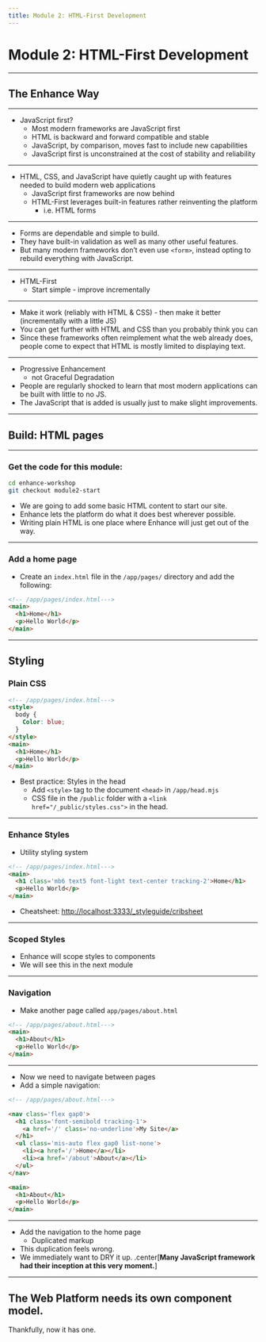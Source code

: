 ```yaml
---
title: Module 2: HTML-First Development
---
```


# Module 2: HTML-First Development

---

## The Enhance Way

---

* JavaScript first?
  * Most modern frameworks are JavaScript first
  * HTML is backward and forward compatible and stable
  * JavaScript, by comparison, moves fast to include new capabilities
  * JavaScript first is unconstrained at the cost of stability and reliability


---
* HTML, CSS, and JavaScript have quietly caught up with features needed to build modern web applications
  * JavaScript first frameworks are now behind
  * HTML-First leverages built-in features rather reinventing the platform
      * i.e. HTML forms

---

* Forms are dependable and simple to build.
* They have built-in validation as well as many other useful features.
* But many modern frameworks don’t even use `<form>`, instead opting to rebuild everything with JavaScript.

---
* HTML-First
  * Start simple - improve incrementally

---
* Make it work (reliably with HTML & CSS) - then make it better (incrementally with a little JS)
* You can get further with HTML and CSS than you probably think you can
* Since these frameworks often reimplement what the web already does, people come to expect that HTML is mostly limited to displaying text.

---

* Progressive Enhancement
  * not Graceful Degradation
* People are regularly shocked to learn that most modern applications can be built with little to no JS.
* The JavaScript that is added is usually just to make slight improvements.

---

## Build: HTML pages

---

### Get the code for this module:

```bash
cd enhance-workshop
git checkout module2-start
```

* We are going to add some basic HTML content to start our site.
* Enhance lets the platform do what it does best wherever possible.
* Writing plain HTML is one place where Enhance will just get out of the way.


---
### Add a home page

* Create an `index.html` file in the `/app/pages/` directory and add the following:

```html
<!-- /app/pages/index.html--->
<main>
  <h1>Home</h1>
  <p>Hello World</p>
</main>
```

---

## Styling

### Plain CSS


```html
<!-- /app/pages/index.html--->
<style>
  body {
    Color: blue;
  }
</style>
<main>
  <h1>Home</h1>
  <p>Hello World</p>
</main>
```

* Best practice: Styles in the head
  * Add `<style>` tag to the document `<head>` in `/app/head.mjs`
  * CSS file in the `/public` folder with a `<link href="/_public/styles.css">` in the head.

---

### Enhance Styles


* Utility styling system

```html
<!-- /app/pages/index.html--->
<main>
  <h1 class='mb6 text5 font-light text-center tracking-2'>Home</h1>
  <p>Hello World</p>
</main>
```

* Cheatsheet: [ http://localhost:3333/_styleguide/cribsheet](http://localhost:3333/_styleguide/cribsheet)


---
### Scoped Styles

* Enhance will scope styles to components
* We will see this in the next module


---

### Navigation

* Make another page called `app/pages/about.html`

```html
<!-- /app/pages/about.html--->
<main>
  <h1>About</h1>
  <p>Hello World</p>
</main>

```

---

* Now we need to navigate between pages
* Add a simple navigation:

```html
<!-- /app/pages/about.html--->

<nav class='flex gap0'>
  <h1 class='font-semibold tracking-1'>
    <a href='/' class='no-underline'>My Site</a>
  </h1>
  <ul class='mis-auto flex gap0 list-none'>
    <li><a href='/'>Home</a></li>
    <li><a href='/about'>About</a></li>
  </ul>
</nav>

<main>
  <h1>About</h1>
  <p>Hello World</p>
</main>
```


---

* Add the navigation to the home page
  * Duplicated markup
* This duplication feels wrong.
* We immediately want to DRY it up.
.center[**Many JavaScript framework had their inception at this very moment.**]

---

## **The Web Platform needs its own component model**.

Thankfully, now it has one.
